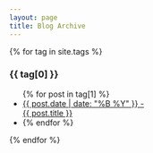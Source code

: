 ```yaml
---
layout: page
title: Blog Archive
---
```


{% for tag in site.tags %}
  <h3>{{ tag[0] }}</h3>
  <ul>
    {% for post in tag[1] %}
      <!--<li><a href="{{ post.url }}">{{ post.date | date: "%B %Y" }} - {{ post.title }}</a></li>-->
   <li><a href="https://kundubanhimitra.github.io/banhimitrak.github.io/2021/03/08/blog-post-title-from-file-name.html">{{ post.date | date: "%B %Y" }} - <br>
     {{ post.title  }}</a><li>
    {% endfor %}
  </ul>
{% endfor %}
